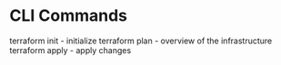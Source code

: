 # CLI Commands

terraform init - initialize
terraform plan - overview of the infrastructure
terraform apply - apply changes

